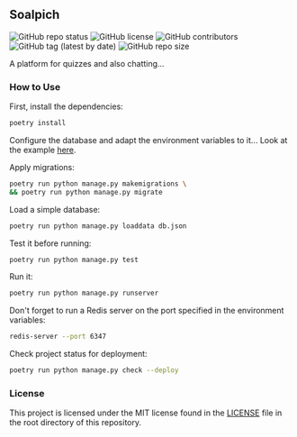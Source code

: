 ## Soalpich

![GitHub repo status](https://img.shields.io/badge/status-active-green?style=flat)
![GitHub license](https://img.shields.io/github/license/sheikhartin/soalpich)
![GitHub contributors](https://img.shields.io/github/contributors/sheikhartin/soalpich)
![GitHub tag (latest by date)](https://img.shields.io/github/v/tag/sheikhartin/soalpich)
![GitHub repo size](https://img.shields.io/github/repo-size/sheikhartin/soalpich)

A platform for quizzes and also chatting...

### How to Use

First, install the dependencies:

```bash
poetry install
```

Configure the database and adapt the environment variables to it... Look at the example [here](soalpich/.env.example).

Apply migrations:

```bash
poetry run python manage.py makemigrations \
&& poetry run python manage.py migrate
```

Load a simple database:

```bash
poetry run python manage.py loaddata db.json
```

Test it before running:

```bash
poetry run python manage.py test
```

Run it:

```bash
poetry run python manage.py runserver
```

Don't forget to run a Redis server on the port specified in the environment variables:

```bash
redis-server --port 6347
```

Check project status for deployment:

```bash
poetry run python manage.py check --deploy
```

### License

This project is licensed under the MIT license found in the [LICENSE](LICENSE) file in the root directory of this repository.
